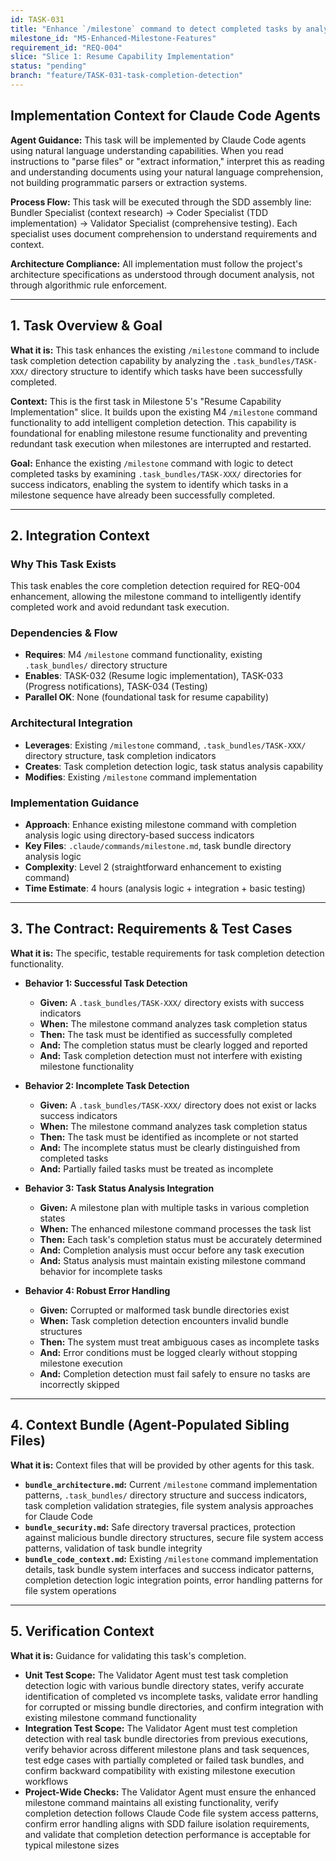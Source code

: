 ```yaml
---
id: TASK-031
title: "Enhance `/milestone` command to detect completed tasks by analyzing `.task_bundles/TASK-XXX/` directories for success indicators"
milestone_id: "M5-Enhanced-Milestone-Features"
requirement_id: "REQ-004"
slice: "Slice 1: Resume Capability Implementation"
status: "pending"
branch: "feature/TASK-031-task-completion-detection"
---
```


## Implementation Context for Claude Code Agents

**Agent Guidance:** This task will be implemented by Claude Code agents using natural language understanding capabilities. When you read instructions to "parse files" or "extract information," interpret this as reading and understanding documents using your natural language comprehension, not building programmatic parsers or extraction systems.

**Process Flow:** This task will be executed through the SDD assembly line: Bundler Specialist (context research) → Coder Specialist (TDD implementation) → Validator Specialist (comprehensive testing). Each specialist uses document comprehension to understand requirements and context.

**Architecture Compliance:** All implementation must follow the project's architecture specifications as understood through document analysis, not through algorithmic rule enforcement.

---

## 1. Task Overview & Goal

**What it is:** This task enhances the existing `/milestone` command to include task completion detection capability by analyzing the `.task_bundles/TASK-XXX/` directory structure to identify which tasks have been successfully completed.

**Context:** This is the first task in Milestone 5's "Resume Capability Implementation" slice. It builds upon the existing M4 `/milestone` command functionality to add intelligent completion detection. This capability is foundational for enabling milestone resume functionality and preventing redundant task execution when milestones are interrupted and restarted.

**Goal:** Enhance the existing `/milestone` command with logic to detect completed tasks by examining `.task_bundles/TASK-XXX/` directories for success indicators, enabling the system to identify which tasks in a milestone sequence have already been successfully completed.

---

## 2. Integration Context

### Why This Task Exists
This task enables the core completion detection required for REQ-004 enhancement, allowing the milestone command to intelligently identify completed work and avoid redundant task execution.

### Dependencies & Flow
- **Requires**: M4 `/milestone` command functionality, existing `.task_bundles/` directory structure
- **Enables**: TASK-032 (Resume logic implementation), TASK-033 (Progress notifications), TASK-034 (Testing)
- **Parallel OK**: None (foundational task for resume capability)

### Architectural Integration
- **Leverages**: Existing `/milestone` command, `.task_bundles/TASK-XXX/` directory structure, task completion indicators
- **Creates**: Task completion detection logic, task status analysis capability
- **Modifies**: Existing `/milestone` command implementation

### Implementation Guidance
- **Approach**: Enhance existing milestone command with completion analysis logic using directory-based success indicators
- **Key Files**: `.claude/commands/milestone.md`, task bundle directory analysis logic
- **Complexity**: Level 2 (straightforward enhancement to existing command)
- **Time Estimate**: 4 hours (analysis logic + integration + basic testing)

---

## 3. The Contract: Requirements & Test Cases

**What it is:** The specific, testable requirements for task completion detection functionality.

* **Behavior 1: Successful Task Detection**
  * **Given:** A `.task_bundles/TASK-XXX/` directory exists with success indicators
  * **When:** The milestone command analyzes task completion status
  * **Then:** The task must be identified as successfully completed
  * **And:** The completion status must be clearly logged and reported
  * **And:** Task completion detection must not interfere with existing milestone functionality

* **Behavior 2: Incomplete Task Detection**
  * **Given:** A `.task_bundles/TASK-XXX/` directory does not exist or lacks success indicators
  * **When:** The milestone command analyzes task completion status
  * **Then:** The task must be identified as incomplete or not started
  * **And:** The incomplete status must be clearly distinguished from completed tasks
  * **And:** Partially failed tasks must be treated as incomplete

* **Behavior 3: Task Status Analysis Integration**
  * **Given:** A milestone plan with multiple tasks in various completion states
  * **When:** The enhanced milestone command processes the task list
  * **Then:** Each task's completion status must be accurately determined
  * **And:** Completion analysis must occur before any task execution
  * **And:** Status analysis must maintain existing milestone command behavior for incomplete tasks

* **Behavior 4: Robust Error Handling**
  * **Given:** Corrupted or malformed task bundle directories exist
  * **When:** Task completion detection encounters invalid bundle structures
  * **Then:** The system must treat ambiguous cases as incomplete tasks
  * **And:** Error conditions must be logged clearly without stopping milestone execution
  * **And:** Completion detection must fail safely to ensure no tasks are incorrectly skipped

---

## 4. Context Bundle (Agent-Populated Sibling Files)

**What it is:** Context files that will be provided by other agents for this task.

* **`bundle_architecture.md`:** Current `/milestone` command implementation patterns, `.task_bundles/` directory structure and success indicators, task completion validation strategies, file system analysis approaches for Claude Code
* **`bundle_security.md`:** Safe directory traversal practices, protection against malicious bundle directory structures, secure file system access patterns, validation of task bundle integrity
* **`bundle_code_context.md`:** Existing `/milestone` command implementation details, task bundle system interfaces and success indicator patterns, completion detection logic integration points, error handling patterns for file system operations

---

## 5. Verification Context

**What it is:** Guidance for validating this task's completion.

* **Unit Test Scope:** The Validator Agent must test task completion detection logic with various bundle directory states, verify accurate identification of completed vs incomplete tasks, validate error handling for corrupted or missing bundle directories, and confirm integration with existing milestone command functionality
* **Integration Test Scope:** The Validator Agent must test completion detection with real task bundle directories from previous executions, verify behavior across different milestone plans and task sequences, test edge cases with partially completed or failed task bundles, and confirm backward compatibility with existing milestone execution workflows
* **Project-Wide Checks:** The Validator Agent must ensure the enhanced milestone command maintains all existing functionality, verify completion detection follows Claude Code file system access patterns, confirm error handling aligns with SDD failure isolation requirements, and validate that completion detection performance is acceptable for typical milestone sizes